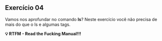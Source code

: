 ## Exercício 04

Vamos nos aprofundar no comando **ls**? Neste exercício você não precisa de mais do que o ls e algumas tags.

**💡 RTFM - Read the Fucking Manual!!!**
